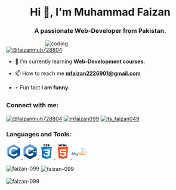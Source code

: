 <h1 align="center">Hi 👋, I'm Muhammad Faizan</h1>
<h3 align="center">A passionate Web-Developer from Pakistan.</h3>
<img align="right" alt="coding" width="400" src="https://user-images.githubusercontent.com/55389276/140866485-8fb1c876-9a8f-4d6a-98dc-08c4981eaf70.gif"
<p align="left"> <a href="https://twitter.com/@faizanmuh728804" target="blank"><img src="https://img.shields.io/twitter/follow/@faizanmuh728804?logo=twitter&style=for-the-badge" alt="@faizanmuh728804" /></a> </p>

- 🌱 I’m currently learning **Web-Development courses.**

- 📫 How to reach me **mfaizan2226901@gmail.com**

- ⚡ Fun fact **I am funny.**

<h3 align="left">Connect with me:</h3>
<p align="left">
<a href="https://twitter.com/@faizanmuh728804" target="blank"><img align="center" src="https://raw.githubusercontent.com/rahuldkjain/github-profile-readme-generator/master/src/images/icons/Social/twitter.svg" alt="@faizanmuh728804" height="30" width="40" /></a>
<a href="https://linkedin.com/in/mfaizan099" target="blank"><img align="center" src="https://raw.githubusercontent.com/rahuldkjain/github-profile-readme-generator/master/src/images/icons/Social/linked-in-alt.svg" alt="mfaizan099" height="30" width="40" /></a>
<a href="https://instagram.com/its_faizan049" target="blank"><img align="center" src="https://raw.githubusercontent.com/rahuldkjain/github-profile-readme-generator/master/src/images/icons/Social/instagram.svg" alt="its_faizan049" height="30" width="40" /></a>
</p>

<h3 align="left">Languages and Tools:</h3>
<p align="left"> <a href="https://www.cprogramming.com/" target="_blank" rel="noreferrer"> <img src="https://raw.githubusercontent.com/devicons/devicon/master/icons/c/c-original.svg" alt="c" width="40" height="40"/> </a> <a href="https://www.w3schools.com/cpp/" target="_blank" rel="noreferrer"> <img src="https://raw.githubusercontent.com/devicons/devicon/master/icons/cplusplus/cplusplus-original.svg" alt="cplusplus" width="40" height="40"/> </a> <a href="https://www.w3schools.com/css/" target="_blank" rel="noreferrer"> <img src="https://raw.githubusercontent.com/devicons/devicon/master/icons/css3/css3-original-wordmark.svg" alt="css3" width="40" height="40"/> </a> <a href="https://www.w3.org/html/" target="_blank" rel="noreferrer"> <img src="https://raw.githubusercontent.com/devicons/devicon/master/icons/html5/html5-original-wordmark.svg" alt="html5" width="40" height="40"/> </a> <a href="https://www.mysql.com/" target="_blank" rel="noreferrer"> <img src="https://raw.githubusercontent.com/devicons/devicon/master/icons/mysql/mysql-original-wordmark.svg" alt="mysql" width="40" height="40"/> </a> </p>

<p><img align="left" src="https://github-readme-stats.vercel.app/api/top-langs?username=faizan-099&show_icons=true&locale=en&layout=compact" alt="faizan-099" /></p>

<p>&nbsp;<img align="center" src="https://github-readme-stats.vercel.app/api?username=faizan-099&show_icons=true&locale=en" alt="faizan-099" /></p>

<p><img align="center" src="https://github-readme-streak-stats.herokuapp.com/?user=faizan-099&" alt="faizan-099" /></p>



